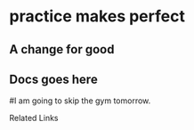 practice makes perfect
========

## A change for good

## Docs goes here

#I am going to skip the gym tomorrow.

Related Links